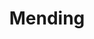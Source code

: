 ---
title: "Mending"
permalink: /spells/mending/
tags:
  - Spell
  - Cantrip
  - Transmutation
available_for:
  - Cleric
  - Bard
  - Druid
  - Sorcerer
  - Wizard
level: "Cantrip"
school: "Transmutation"
range: "Touch"
comp:
  - V
  - S
  - M
material: "two lodestones."
cast_time: "1 Minute"
description: |
  This spell repairs a single break or tear in an object you touch, such as a broken key, a torn cloak, or a leaking wineskin. As long as the break or tear is no longer than 1 foot in any dimension, you mend it, leaving no trace of the former damage.

  This spell can physically repair a magic item or construct, but the spell can't restore magic to such an object.
excerpt: "This spell repairs a single break or tear in an object you touch, such as a broken key, a torn cloak, or a leaking wineskin."
source: "Basic Rules"
---